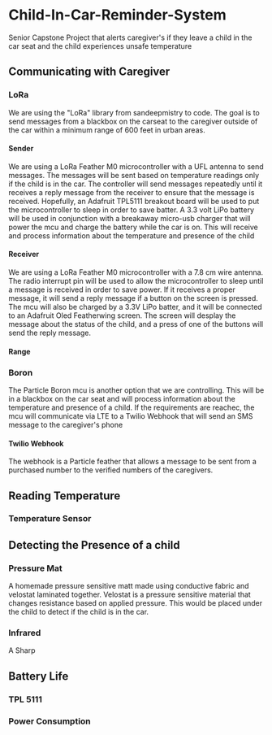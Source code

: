 # Child-In-Car-Reminder-System
Senior Capstone Project that alerts caregiver's if they leave a child in the car seat and the child experiences unsafe temperature

## Communicating with Caregiver

### LoRa
We are using the "LoRa" library from sandeepmistry to code. The goal is to send messages from a blackbox on the carseat to the caregiver outside of the car within a minimum range of 600 feet in urban areas.

#### Sender
We are using a LoRa Feather M0 microcontroller with a UFL antenna to send messages. The messages will be sent based on temperature readings only if the child is in the car. The controller will send messages repeatedly until it receives a reply message from the receiver to ensure that the message is received. Hopefully, an Adafruit TPL5111 breakout board will be used to put the microcontroller to sleep in order to save batter. A 3.3 volt LiPo battery will be used in conjunction with a breakaway micro-usb charger that will power the mcu and charge the battery while the car is on. This will receive and process information about the temperature and presence of the child

#### Receiver
We are using a LoRa Feather M0 microcontroller with a 7.8 cm wire antenna. The radio interrupt pin will be used to allow the microcontroller to sleep until a message is received in order to save power. If it receives a proper message, it will send a reply message if a button on the screen is pressed. The mcu will also be charged by a 3.3V LiPo batter, and it will be connected to an Adafruit Oled Featherwing screen. The screen will desplay the message about the status of the child, and a press of one of the buttons will send the reply message.

#### Range

### Boron
The Particle Boron mcu is another option that we are controlling. This will be in a blackbox on the car seat and will process information about the temperature and presence of a child. If the requirements are reachec, the mcu will communicate via LTE to a Twilio Webhook that will send an SMS message to the caregiver's phone

#### Twilio Webhook
The webhook is a Particle feather that allows a message to be sent from a purchased number to the verified numbers of the caregivers.

## Reading Temperature

### Temperature Sensor

## Detecting the Presence of a child

### Pressure Mat
A homemade pressure sensitive matt made using conductive fabric and velostat laminated together. Velostat is a pressure sensitive material that changes resistance based on applied pressure. This would be placed under the child to detect if the child is in the car.

### Infrared
A Sharp

## Battery Life

### TPL 5111

### Power Consumption

